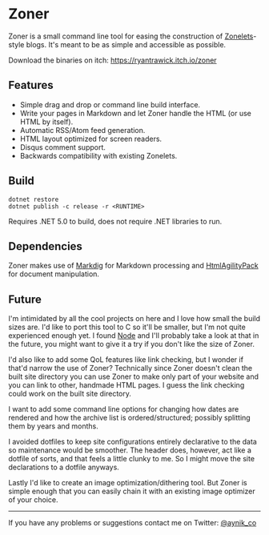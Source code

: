 # Zoner

Zoner is a small command line tool for easing the construction of [Zonelets](https://zonelets.net/)-style blogs. It's meant to be as simple and accessible as possible.

Download the binaries on itch: <https://ryantrawick.itch.io/zoner>

## Features

- Simple drag and drop or command line build interface.
- Write your pages in Markdown and let Zoner handle the HTML (or use HTML by itself).
- Automatic RSS/Atom feed generation.
- HTML layout optimized for screen readers.
- Disqus comment support.
- Backwards compatibility with existing Zonelets.

## Build

```
dotnet restore
dotnet publish -c release -r <RUNTIME>
```

Requires .NET 5.0 to build, does not require .NET libraries to run.

## Dependencies

Zoner makes use of [Markdig](https://github.com/xoofx/markdig) for Markdown processing and [HtmlAgilityPack](https://www.nuget.org/packages/HtmlAgilityPack/) for document manipulation.

## Future

I'm intimidated by all the cool projects on here and I love how small the build sizes are. I'd like to port this tool to C so it'll be smaller, but I'm not quite experienced enough yet. I found [Node](https://sr.ht/~tagglink/node/) and I'll probably take a look at that in the future, you might want to give it a try if you don't like the size of Zoner.

I'd also like to add some QoL features like link checking, but I wonder if that'd narrow the use of Zoner? Technically since Zoner doesn't clean the built site directory you can use Zoner to make only part of your website and you can link to other, handmade HTML pages. I guess the link checking could work on the built site directory.

I want to add some command line options for changing how dates are rendered and how the archive list is ordered/structured; possibly splitting them by years and months.

I avoided dotfiles to keep site configurations entirely declarative to the data so maintenance would be smoother. The header does, however, act like a dotfile of sorts, and that feels a little clunky to me. So I might move the site declarations to a dotfile anyways.

Lastly I'd like to create an image optimization/dithering tool. But Zoner is simple enough that you can easily chain it with an existing image optimizer of your choice.

---

If you have any problems or suggestions contact me on Twitter: [@aynik_co](https://twitter.com/aynik_co)
